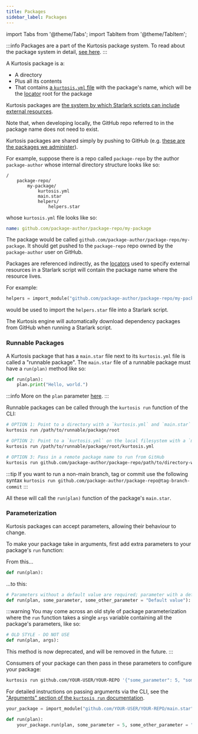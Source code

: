 ```yaml
---
title: Packages
sidebar_label: Packages
---
```


import Tabs from '@theme/Tabs';
import TabItem from '@theme/TabItem';

:::info
Packages are a part of the Kurtosis package system. To read about the package system in detail, [see here][how-do-kurtosis-imports-work-explanation].
:::

<!-- TODO Add more information here when dependencies are specified in the kurtosis.yml -->

A Kurtosis package is a:

- A directory
- Plus all its contents
- That contains [a `kurtosis.yml` file][kurtosis-yml] with the package's name, which will be the [locator][locators] root for the package

Kurtosis packages are [the system by which Starlark scripts can include external resources][how-do-kurtosis-imports-work-explanation].

Note that, when developing locally, the GitHub repo referred to in the package name does not need to exist.

Kurtosis packages are shared simply by pushing to GitHub (e.g. [these are the packages we administer][kurtosis-managed-packages]).

For example, suppose there is a repo called `package-repo` by the author `package-author` whose internal directory structure looks like so:

```
/
    package-repo/
        my-package/
            kurtosis.yml
            main.star
            helpers/
                helpers.star
```

whose `kurtosis.yml` file looks like so:

```yaml
name: github.com/package-author/package-repo/my-package
```

The package would be called `github.com/package-author/package-repo/my-package`. It should get pushed to the `package-repo` repo owned by the `package-author` user on GitHub.

Packages are referenced indirectly, as the [locators][locators] used to specify external resources in a Starlark script will contain the package name where the resource lives.

For example:

```python
helpers = import_module("github.com/package-author/package-repo/my-package/helpers/helpers.star")
```

would be used to import the `helpers.star` file into a Starlark script.

<!-- TODO Update this when dependencies are done in the kurtosis.yml file, which would happen at dependency resolution time -->
The Kurtosis engine will automatically download dependency packages from GitHub when running a Starlark script.

### Runnable Packages
A Kurtosis package that has a `main.star` file next to its `kurtosis.yml` file is called a "runnable package". The `main.star` file of a runnable package must have a `run(plan)` method like so:

```python
def run(plan):
    plan.print("Hello, world.")
```

:::info
More on the `plan` parameter [here][plan].
:::

Runnable packages can be called through the `kurtosis run` function of the CLI:

```bash
# OPTION 1: Point to a directory with a `kurtosis.yml` and `main.star` on local filesystem
kurtosis run /path/to/runnable/package/root
```

```bash
# OPTION 2: Point to a `kurtosis.yml` on the local filesystem with a `main.star` next to it on local fileesystem
kurtosis run /path/to/runnable/package/root/kurtosis.yml
```

```bash
# OPTION 3: Pass in a remote package name to run from GitHub
kurtosis run github.com/package-author/package-repo/path/to/directory-with-kurtosis.yml
```

:::tip
If you want to run a non-main branch, tag or commit use the following syntax
`kurtosis run github.com/package-author/package-repo@tag-branch-commit`
:::

All these will call the `run(plan)` function of the package's `main.star`.

### Parameterization
Kurtosis packages can accept parameters, allowing their behaviour to change. 

To make your package take in arguments, first add extra parameters to your package's `run` function:

From this...

```python
def run(plan):
```

...to this:

```python
# Parameters without a default value are required; parameter with a default value are optional
def run(plan, some_parameter, some_other_parameter = "Default value"):
```

:::warning
You may come across an old style of package parameterization where the `run` function takes a single `args` variable containing all the package's parameters, like so:

```python
# OLD STYLE - DO NOT USE
def run(plan, args):
```

This method is now deprecated, and will be removed in the future.
:::

Consumers of your package can then pass in these parameters to configure your package:

<Tabs>
<TabItem value="cli" label="CLI" default>

```bash
kurtosis run github.com/YOUR-USER/YOUR-REPO '{"some_parameter": 5, "some_other_parameter": "New value"}'
```
For detailed instructions on passing arguments via the CLI, see the ["Arguments" section of the `kurtosis run` documentation][kurtosis-run-arguments].

</TabItem>
<TabItem value="starlark" label="Starlark">

```python
your_package = import_module("github.com/YOUR-USER/YOUR-REPO/main.star")

def run(plan):
    your_package.run(plan, some_parameter = 5, some_other_parameter = "New value")
```

</TabItem>
</Tabs>

<!-------------------- ONLY LINKS BELOW HERE -------------------------->
[kurtosis-yml]: ./kurtosis-yml.md
[locators]: ./locators.md
[kurtosis-managed-packages]: https://github.com/kurtosis-tech?q=package+in%3Aname&type=all&language=&sort=
[how-do-kurtosis-imports-work-explanation]: ../advanced-concepts/how-do-kurtosis-imports-work.md
[plan]: ./plan.md
[kurtosis-run-arguments]: ../cli-reference/run.md#arguments
[published]: /quickstart-write-a-package#publishing-your-kurtosis-package-for-others-to-use